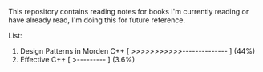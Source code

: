 This repository contains reading notes for books I'm currently reading or have already read, I'm doing this for future reference.

List:

1. Design Patterns in Morden C++ [ >>>>>>>>>>>-------------- ] (44%)
2. Effective C++ [ >--------- ] (3.6%)
